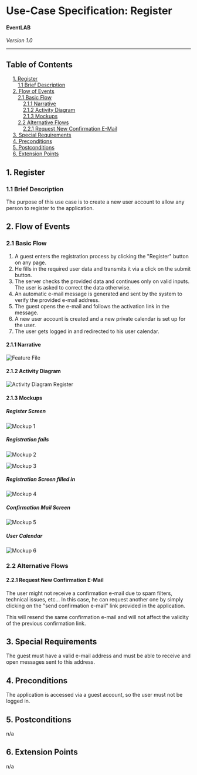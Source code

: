 # Use-Case Specification: Register
#### EventLAB

*Version 1.0*

---
## Table of Contents

&emsp; [1. Register](#1-register)<br/>
&emsp;&emsp; [1.1 Brief Description](#11-brief-description)<br/>
&emsp; [2. Flow of Events](#2-flow-of-events)<br/>
&emsp;&emsp; [2.1 Basic Flow](#21-basic-flow)<br/>
&emsp;&emsp;&emsp; [2.1.1 Narrative](#211-narrative)<br/>
&emsp;&emsp;&emsp; [2.1.2 Activity Diagram](#212-activity-diagram)<br/>
&emsp;&emsp;&emsp; [2.1.3 Mockups](#213-mockups)<br/>
&emsp;&emsp; [2.2 Alternative Flows](#22-alternative-flows)<br/>
&emsp;&emsp;&emsp; [2.2.1 Request New Confirmation E-Mail](#221-request-new-confirmation-e-mail)<br/>
&emsp; [3. Special Requirements](#3-special-requirements)<br/>
&emsp; [4. Preconditions](#4-preconditions)<br/>
&emsp; [5. Postconditions](#5-postconditions)<br/>
&emsp; [6. Extension Points](#6-extension-points)<br/>

## 1. Register

### 1.1 Brief Description

The purpose of this use case is to create a new user account to allow any person to register to the application.

## 2. Flow of Events
### 2.1 Basic Flow
1. A guest enters the registration process by clicking the "Register" button on any page.
2. He fills in the required user data and transmits it via a click on the submit button.
3. The server checks the provided data and continues only on valid inputs. The user is asked to correct the data otherwise.
4. An automatic e-mail message is generated and sent by the system to verify the provided e-mail address.
5. The guest opens the e-mail and follows the activation link in the message.
6. A new user account is created and a new private calendar is set up for the user.
7. The user gets logged in and redirected to his user calendar.

#### 2.1.1 Narrative

![Feature File](../../Features/register.feature)

#### 2.1.2 Activity Diagram
![Activity Diagram Register](Activity-Diagram-Register.png)

#### 2.1.3 Mockups
##### Register Screen
![Mockup 1](Mockups/1%20-%20Register%20Screen.png)

##### Registration fails
![Mockup 2](Mockups/2%20-%20Fail%20Register.png)

![Mockup 3](Mockups/3%20-%20Fail%20Register.png)

##### Registration Screen filled in
![Mockup 4](Mockups/4%20-%20Register%20Screen%20filled%20in.png)

##### Confirmation Mail Screen
![Mockup 5](Mockups/5%20-%20Confirm%20Mail%20Screen.png)

##### User Calendar
![Mockup 6](Mockups/6%20-%20User%20Interface.png)



### 2.2 Alternative Flows

#### 2.2.1 Request New Confirmation E-Mail

The user might not receive a confirmation e-mail due to spam filters, technical issues, etc... In this case, he can request another one by simply clicking on the "send confirmation e-mail" link provided in the application.

 This will resend the same confirmation e-mail and will not affect the validity of the previous confirmation link.

## 3. Special Requirements
The guest must have a valid e-mail address and must be able to receive and open messages sent to this address.

## 4. Preconditions
The application is accessed via a guest account, so the user must not be logged in.

## 5. Postconditions
n/a

## 6. Extension Points
n/a
